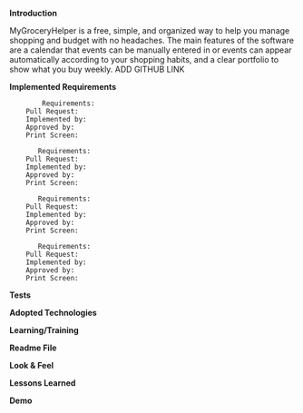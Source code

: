 **Introduction**

MyGroceryHelper is a free, simple, and organized way to help you manage shopping and budget with no headaches. The main features of the software are a calendar that events can be manually entered in or events can appear automatically according to your shopping habits, and a clear portfolio to show what you buy weekly. ADD GITHUB LINK


**Implemented Requirements**

            Requirements:
		Pull Request:
		Implemented by:
		Approved by:
		Print Screen:
    
           Requirements:
		Pull Request:
		Implemented by:
		Approved by:
		Print Screen:
    
           Requirements:
		Pull Request:
		Implemented by:
		Approved by:
		Print Screen:
    
           Requirements:
		Pull Request:
		Implemented by:
		Approved by:
		Print Screen:

**Tests**

**Adopted Technologies**

**Learning/Training**

**Readme File**

**Look & Feel**

**Lessons Learned**

**Demo**
